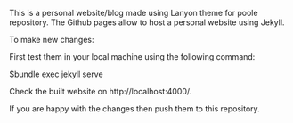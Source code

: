 This is a personal website/blog made using Lanyon theme for poole repository. The Github pages allow to host 
a personal website using Jekyll. 

To make new changes: 

First test them in your local machine using the following command:

 $bundle exec jekyll serve

Check the built website on http://localhost:4000/. 


If you are happy with the changes then push them to this repository.  